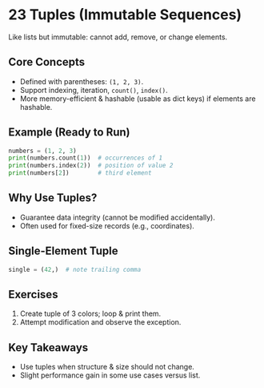 # 23 Tuples (Immutable Sequences)

Like lists but immutable: cannot add, remove, or change elements.

## Core Concepts
- Defined with parentheses: `(1, 2, 3)`.
- Support indexing, iteration, `count()`, `index()`.
- More memory-efficient & hashable (usable as dict keys) if elements are hashable.

## Example (Ready to Run)
```python
numbers = (1, 2, 3)
print(numbers.count(1))  # occurrences of 1
print(numbers.index(2))  # position of value 2
print(numbers[2])        # third element
```

## Why Use Tuples?
- Guarantee data integrity (cannot be modified accidentally).
- Often used for fixed-size records (e.g., coordinates).

## Single-Element Tuple
```python
single = (42,)  # note trailing comma
```

## Exercises
1. Create tuple of 3 colors; loop & print them.
2. Attempt modification and observe the exception.

## Key Takeaways
- Use tuples when structure & size should not change.
- Slight performance gain in some use cases versus list.
